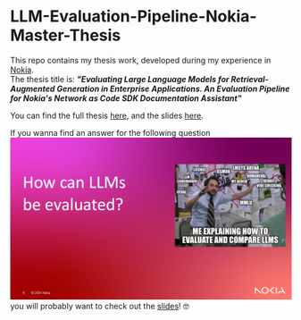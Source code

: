 # LLM-Evaluation-Pipeline-Nokia-Master-Thesis

This repo contains my thesis work, developed during my experience in [Nokia](https://www.nokia.com/).\
The thesis title is: *__"Evaluating Large Language Models for Retrieval-Augmented Generation in Enterprise Applications. An Evaluation Pipeline for Nokia's Network as Code SDK Documentation Assistant"__*

You can find the full thesis [here](docs/Master_thesis_Canova_Tommaso.pdf), and the slides [here](docs/slides/Thesis%20presentation%20.pdf).

If you wanna find an answer for the following question
![the_question](media/the_question.png)\
you will probably want to check out the [slides](docs/slides/Thesis%20presentation%20.pdf)! 🤓
